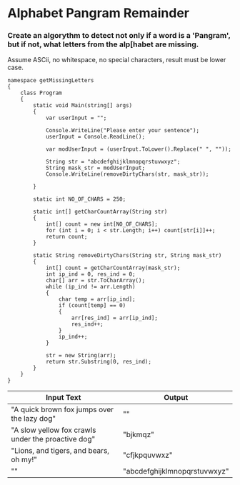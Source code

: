 # Alphabet Pangram Remainder

### Create an algorythm to detect not only if a word is a 'Pangram', but if not, what letters from the alp[habet are missing.

Assume ASCii, no whitespace, no special characters, result must be lower case.


```Csharp
namespace getMissingLetters
{
    class Program
    {
        static void Main(string[] args)
        {
            var userInput = "";

            Console.WriteLine("Please enter your sentence");
            userInput = Console.ReadLine();

            var modUserInput = (userInput.ToLower().Replace(" ", ""));

            String str = "abcdefghijklmnopqrstuvwxyz";
            String mask_str = modUserInput;
            Console.WriteLine(removeDirtyChars(str, mask_str));

        }

        static int NO_OF_CHARS = 250;

        static int[] getCharCountArray(String str)
        {
            int[] count = new int[NO_OF_CHARS];
            for (int i = 0; i < str.Length; i++) count[str[i]]++;
            return count;
        }

        static String removeDirtyChars(String str, String mask_str)
        {
            int[] count = getCharCountArray(mask_str);
            int ip_ind = 0, res_ind = 0;
            char[] arr = str.ToCharArray();
            while (ip_ind != arr.Length)
            {
                char temp = arr[ip_ind];
                if (count[temp] == 0)
                {
                    arr[res_ind] = arr[ip_ind];
                    res_ind++;
                }
                ip_ind++;
            }

            str = new String(arr);
            return str.Substring(0, res_ind);
        }
    }
}
```
| Input Text | Output |
| --- | --- |
| "A quick brown fox jumps over the lazy dog" | "" |
| "A slow yellow fox crawls under the proactive dog" | "bjkmqz" |
| "Lions, and tigers, and bears, oh my!" | "cfjkpquvwxz" |
| "" | "abcdefghijklmnopqrstuvwxyz" |
